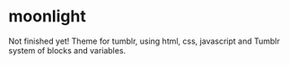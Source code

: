 # moonlight
Not finished yet!
Theme for tumblr, using html, css, javascript and Tumblr system of blocks and variables.

